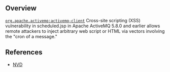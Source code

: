 ## Overview
[`org.apache.activemq:activemq-client`](http://search.maven.org/#search%7Cga%7C1%7Ca%3A%22activemq-client%22)
Cross-site scripting (XSS) vulnerability in scheduled.jsp in Apache ActiveMQ 5.8.0 and earlier allows remote attackers to inject arbitrary web script or HTML via vectors involving the "cron of a message."

## References
- [NVD](https://web.nvd.nist.gov/view/vuln/detail?vulnId=CVE-2013-1879)